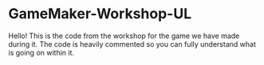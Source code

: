 # GameMaker-Workshop-UL
Hello! This is the code from the workshop for the game we have made during it. The code is heavily commented so you can fully understand what is going on within it.  
